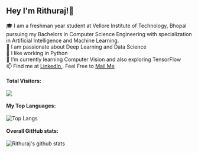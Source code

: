 ## Hey I'm Rithuraj!🌟 <br>
🎓 I am a freshman year student at Vellore Institute of Technology, Bhopal pursuing my Bachelors in Computer Science Engineering with specialization in Artificial Intelligence and Machine Learning.<br>
🔧 I am passionate about Deep Learning and Data Science<br>
🐍 I like working in Python<br>
🌱 I’m currently learning Computer Vision and also exploring TensorFlow <br>
📫 Find me at <a href = https://www.linkedin.com/in/rithuraj-nambiar/> LinkedIn </a> . Feel Free to <a href = mailto:rithurajnambiar17@gmail.com> Mail Me </a><br>
<br>
<b>Total Visitors:</b><br><br>
![](https://visitor-badge.laobi.icu/badge?page_id=rithurajnambiar17.rithurajnambiar17)
<br>
<br>
<b>My Top Languages:</b><br><br>
![Top Langs](https://github-readme-stats.vercel.app/api/top-langs/?username=rithurajnambiar17&theme=tokyonight)
<br><br>
<b>Overall GitHub stats:</b><br><br>
![Rithuraj's github stats](https://github-readme-stats.vercel.app/api?username=rithurajnambiar17)
